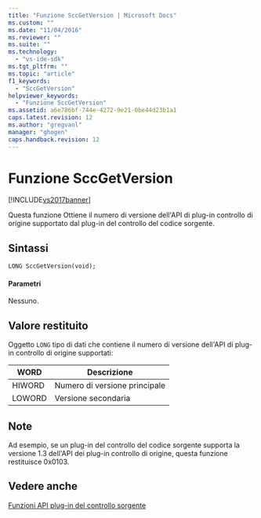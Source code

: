 ```yaml
---
title: "Funzione SccGetVersion | Microsoft Docs"
ms.custom: ""
ms.date: "11/04/2016"
ms.reviewer: ""
ms.suite: ""
ms.technology: 
  - "vs-ide-sdk"
ms.tgt_pltfrm: ""
ms.topic: "article"
f1_keywords: 
  - "SccGetVersion"
helpviewer_keywords: 
  - "Funzione SccGetVersion"
ms.assetid: a6e786bf-744e-4272-9e21-0be44d23b1a1
caps.latest.revision: 12
ms.author: "gregvanl"
manager: "ghogen"
caps.handback.revision: 12
---
```

# Funzione SccGetVersion
[!INCLUDE[vs2017banner](../code-quality/includes/vs2017banner.md)]

Questa funzione Ottiene il numero di versione dell'API di plug\-in controllo di origine supportato dal plug\-in del controllo del codice sorgente.  
  
## Sintassi  
  
```cpp#  
LONG SccGetVersion(void);  
```  
  
#### Parametri  
 Nessuno.  
  
## Valore restituito  
 Oggetto `LONG` tipo di dati che contiene il numero di versione dell'API di plug\-in controllo di origine supportati:  
  
|WORD|Descrizione|  
|----------|-----------------|  
|HIWORD|Numero di versione principale|  
|LOWORD|Versione secondaria|  
  
## Note  
 Ad esempio, se un plug\-in del controllo del codice sorgente supporta la versione 1.3 dell'API dei plug\-in controllo di origine, questa funzione restituisce 0x0103.  
  
## Vedere anche  
 [Funzioni API plug\-in del controllo sorgente](../extensibility/source-control-plug-in-api-functions.md)